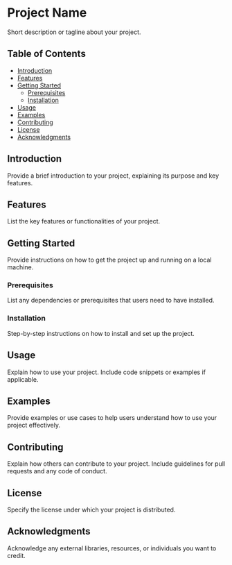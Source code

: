 # Project Name

Short description or tagline about your project.

## Table of Contents

- [Introduction](#introduction)
- [Features](#features)
- [Getting Started](#getting-started)
  - [Prerequisites](#prerequisites)
  - [Installation](#installation)
- [Usage](#usage)
- [Examples](#examples)
- [Contributing](#contributing)
- [License](#license)
- [Acknowledgments](#acknowledgments)

## Introduction

Provide a brief introduction to your project, explaining its purpose and key features.

## Features

List the key features or functionalities of your project.

## Getting Started

Provide instructions on how to get the project up and running on a local machine.

### Prerequisites

List any dependencies or prerequisites that users need to have installed.

### Installation

Step-by-step instructions on how to install and set up the project.

## Usage

Explain how to use your project. Include code snippets or examples if applicable.

## Examples

Provide examples or use cases to help users understand how to use your project effectively.

## Contributing

Explain how others can contribute to your project. Include guidelines for pull requests and any code of conduct.

## License

Specify the license under which your project is distributed.

## Acknowledgments

Acknowledge any external libraries, resources, or individuals you want to credit.

